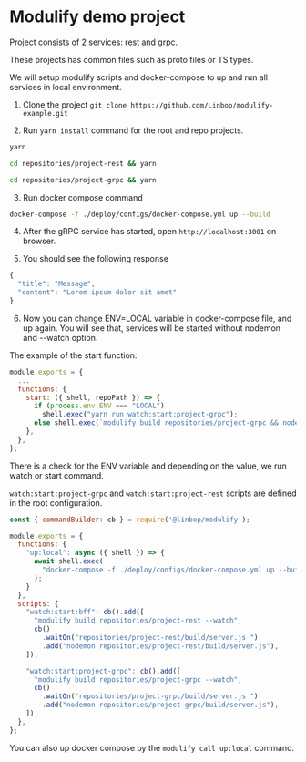# Modulify demo project
Project consists of 2 services: rest and grpc.

These projects has common files such as proto files or TS types.

We will setup modulify scripts and docker-compose to up and run all services in local environment.

1. Clone the project `git clone https://github.com/Linbop/modulify-example.git`

2. Run `yarn install` command for the root and repo projects.

```bash
yarn
```

```bash
cd repositories/project-rest && yarn
```

```bash
cd repositories/project-grpc && yarn
```

3. Run docker compose command


```bash
docker-compose -f ./deploy/configs/docker-compose.yml up --build
```

4. After the gRPC service has started, open `http://localhost:3001` on browser.

5. You should see the following response

```javascript
{
  "title": "Message",
  "content": "Lorem ipsum dolor sit amet"
}
```

6. Now you can change ENV=LOCAL variable in docker-compose file, and up again. You will see that, services will be started without nodemon and --watch option.

The example of the start function:

```javascript
module.exports = {
  ...
  functions: {
    start: ({ shell, repoPath }) => {
      if (process.env.ENV === "LOCAL")
        shell.exec("yarn run watch:start:project-grpc");
      else shell.exec(`modulify build repositories/project-grpc && node ${repoPath}/build/server.js`);
    },
  },
};
```

There is a check for the ENV variable and depending on the value, we run watch or start command. 

`watch:start:project-grpc` and `watch:start:project-rest` scripts are defined in the root configuration.

```javascript
const { commandBuilder: cb } = require('@linbop/modulify');

module.exports = {
  functions: {
    "up:local": async ({ shell }) => {
      await shell.exec(
        "docker-compose -f ./deploy/configs/docker-compose.yml up --build"
      );
    }
  }, 
  scripts: {
    "watch:start:bff": cb().add([
      "modulify build repositories/project-rest --watch",
      cb()
        .waitOn("repositories/project-rest/build/server.js ")
        .add("nodemon repositories/project-rest/build/server.js"),
    ]),

    "watch:start:project-grpc": cb().add([
      "modulify build repositories/project-grpc --watch",
      cb()
        .waitOn("repositories/project-grpc/build/server.js ")
        .add("nodemon repositories/project-grpc/build/server.js"),
    ]),
  },
};

```

You can also up docker compose by the `modulify call up:local` command.



